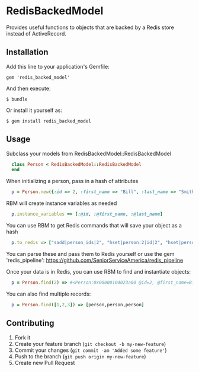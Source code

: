 # RedisBackedModel

Provides useful functions to objects that are backed by a Redis store instead of ActiveRecord.

## Installation

Add this line to your application's Gemfile:

    gem 'redis_backed_model'

And then execute:

    $ bundle

Or install it yourself as:

    $ gem install redis_backed_model

## Usage

Subclass your models from RedisBackedModel::RedisBackedModel

```ruby
  class Person < RedisBackedModel::RedisBackedModel
  end
```

When initializing a person, pass in a hash of attributes

```ruby
  p = Person.new({:id => 2, :first_name => "Bill", :last_name => "Smith"})
```

RBM will create instance variables as needed

```ruby
  p.instance_variables => [:@id, :@first_name, :@last_name]
```

You can use RBM to get Redis commands that will save your object as a hash

```ruby
  p.to_redis => ["sadd|person_ids|2", "hset|person:2|id|2", "hset|person:2|first_name|Bill", "hset|person:2|last_name|Smith"]
```

You can parse these and pass them to Redis yourself or use the gem 'redis_pipeline': https://github.com/SeniorServiceAmerica/redis_pipeline

Once your data is in Redis, you can use RBM to find and instantiate objects:

```ruby
  p = Person.find(2) => #<Person:0x00000104023a00 @id=2, @first_name=Bill, @last_name=Smith>
```

You can also find multiple records:

```ruby
  p = Person.find([1,2,3]) => [person,person,person]
```

## Contributing

1. Fork it
2. Create your feature branch (`git checkout -b my-new-feature`)
3. Commit your changes (`git commit -am 'Added some feature'`)
4. Push to the branch (`git push origin my-new-feature`)
5. Create new Pull Request
